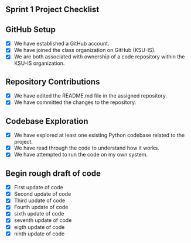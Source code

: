 ## Sprint 1 Project Checklist
## GitHub Setup
- [x] We have established a GitHub account.  
- [x] We have joined the class organization on GitHub (KSU-IS).  
- [x] We are both associated with ownership of a code repository within the KSU-IS organization.

## Repository Contributions
- [x] We have edited the README.md file in the assigned repository.  
- [x] We have committed the changes to the repository.

## Codebase Exploration
- [x] We have explored at least one existing Python codebase related to the project.  
- [x] We have read through the code to understand how it works.  
- [x] We have attempted to run the code on my own system.
## Begin rough draft of code
- [x] First update of code
- [x] Second update of code
- [x] Third update of code
- [x] Fourth update of code
- [x] sixth update of code
- [x] seventh update of code
- [x] eigth update of code
- [x] ninth update of code
